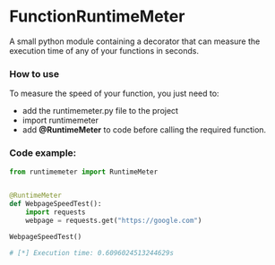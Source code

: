 # FunctionRuntimeMeter
A small python module containing a decorator that can measure the execution time of any of your functions in seconds.
### How to use
To measure the speed of your function, you just need to:
+ add the runtimemeter.py file to the project
+ import runtimemeter
+ add **@RuntimeMeter** to code before calling the required function.
### Code example:
```python
from runtimemeter import RuntimeMeter


@RuntimeMeter
def WebpageSpeedTest():
    import requests
    webpage = requests.get("https://google.com")

WebpageSpeedTest()

# [*] Execution time: 0.6096024513244629s
```
